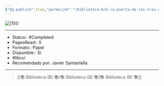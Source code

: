 ```yaml
---
{"dg-publish":true,"permalink":"/biblioteca-b/b-la-puerta-de-los-tres-cerrojos/"}
---
```



![|150](http://books.google.com/books/content?id=JE_DvMxsi2wC&printsec=frontcover&img=1&zoom=1&edge=curl&source=gbs_api)

---

- Status:: #Completed 
- PagesRead:: 0 
- Formato:: Papel 
- Disponible:: Sí
- #libro/
- Recomendado por: Javier Santaolalla

---

> [[📚 Biblioteca (B) 📚/📚 Biblioteca (B) 📚\|📚 Biblioteca (B) 📚]]
